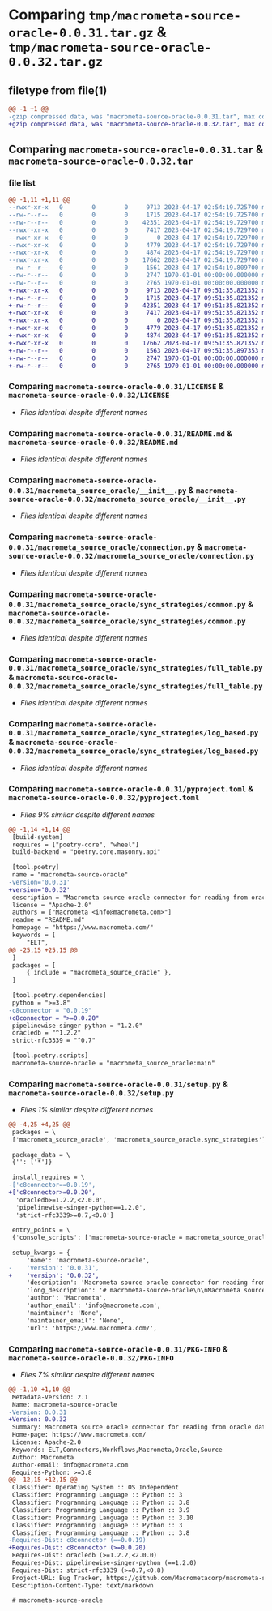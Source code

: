 # Comparing `tmp/macrometa-source-oracle-0.0.31.tar.gz` & `tmp/macrometa-source-oracle-0.0.32.tar.gz`

## filetype from file(1)

```diff
@@ -1 +1 @@
-gzip compressed data, was "macrometa-source-oracle-0.0.31.tar", max compression
+gzip compressed data, was "macrometa-source-oracle-0.0.32.tar", max compression
```

## Comparing `macrometa-source-oracle-0.0.31.tar` & `macrometa-source-oracle-0.0.32.tar`

### file list

```diff
@@ -1,11 +1,11 @@
--rwxr-xr-x   0        0        0     9713 2023-04-17 02:54:19.725700 macrometa-source-oracle-0.0.31/LICENSE
--rw-r--r--   0        0        0     1715 2023-04-17 02:54:19.725700 macrometa-source-oracle-0.0.31/README.md
--rw-r--r--   0        0        0    42351 2023-04-17 02:54:19.729700 macrometa-source-oracle-0.0.31/macrometa_source_oracle/__init__.py
--rwxr-xr-x   0        0        0     7417 2023-04-17 02:54:19.729700 macrometa-source-oracle-0.0.31/macrometa_source_oracle/connection.py
--rwxr-xr-x   0        0        0        0 2023-04-17 02:54:19.729700 macrometa-source-oracle-0.0.31/macrometa_source_oracle/sync_strategies/__init__.py
--rwxr-xr-x   0        0        0     4779 2023-04-17 02:54:19.729700 macrometa-source-oracle-0.0.31/macrometa_source_oracle/sync_strategies/common.py
--rwxr-xr-x   0        0        0     4874 2023-04-17 02:54:19.729700 macrometa-source-oracle-0.0.31/macrometa_source_oracle/sync_strategies/full_table.py
--rwxr-xr-x   0        0        0    17662 2023-04-17 02:54:19.729700 macrometa-source-oracle-0.0.31/macrometa_source_oracle/sync_strategies/log_based.py
--rw-r--r--   0        0        0     1561 2023-04-17 02:54:19.809700 macrometa-source-oracle-0.0.31/pyproject.toml
--rw-r--r--   0        0        0     2747 1970-01-01 00:00:00.000000 macrometa-source-oracle-0.0.31/setup.py
--rw-r--r--   0        0        0     2765 1970-01-01 00:00:00.000000 macrometa-source-oracle-0.0.31/PKG-INFO
+-rwxr-xr-x   0        0        0     9713 2023-04-17 09:51:35.821352 macrometa-source-oracle-0.0.32/LICENSE
+-rw-r--r--   0        0        0     1715 2023-04-17 09:51:35.821352 macrometa-source-oracle-0.0.32/README.md
+-rw-r--r--   0        0        0    42351 2023-04-17 09:51:35.821352 macrometa-source-oracle-0.0.32/macrometa_source_oracle/__init__.py
+-rwxr-xr-x   0        0        0     7417 2023-04-17 09:51:35.821352 macrometa-source-oracle-0.0.32/macrometa_source_oracle/connection.py
+-rwxr-xr-x   0        0        0        0 2023-04-17 09:51:35.821352 macrometa-source-oracle-0.0.32/macrometa_source_oracle/sync_strategies/__init__.py
+-rwxr-xr-x   0        0        0     4779 2023-04-17 09:51:35.821352 macrometa-source-oracle-0.0.32/macrometa_source_oracle/sync_strategies/common.py
+-rwxr-xr-x   0        0        0     4874 2023-04-17 09:51:35.821352 macrometa-source-oracle-0.0.32/macrometa_source_oracle/sync_strategies/full_table.py
+-rwxr-xr-x   0        0        0    17662 2023-04-17 09:51:35.821352 macrometa-source-oracle-0.0.32/macrometa_source_oracle/sync_strategies/log_based.py
+-rw-r--r--   0        0        0     1563 2023-04-17 09:51:35.897353 macrometa-source-oracle-0.0.32/pyproject.toml
+-rw-r--r--   0        0        0     2747 1970-01-01 00:00:00.000000 macrometa-source-oracle-0.0.32/setup.py
+-rw-r--r--   0        0        0     2765 1970-01-01 00:00:00.000000 macrometa-source-oracle-0.0.32/PKG-INFO
```

### Comparing `macrometa-source-oracle-0.0.31/LICENSE` & `macrometa-source-oracle-0.0.32/LICENSE`

 * *Files identical despite different names*

### Comparing `macrometa-source-oracle-0.0.31/README.md` & `macrometa-source-oracle-0.0.32/README.md`

 * *Files identical despite different names*

### Comparing `macrometa-source-oracle-0.0.31/macrometa_source_oracle/__init__.py` & `macrometa-source-oracle-0.0.32/macrometa_source_oracle/__init__.py`

 * *Files identical despite different names*

### Comparing `macrometa-source-oracle-0.0.31/macrometa_source_oracle/connection.py` & `macrometa-source-oracle-0.0.32/macrometa_source_oracle/connection.py`

 * *Files identical despite different names*

### Comparing `macrometa-source-oracle-0.0.31/macrometa_source_oracle/sync_strategies/common.py` & `macrometa-source-oracle-0.0.32/macrometa_source_oracle/sync_strategies/common.py`

 * *Files identical despite different names*

### Comparing `macrometa-source-oracle-0.0.31/macrometa_source_oracle/sync_strategies/full_table.py` & `macrometa-source-oracle-0.0.32/macrometa_source_oracle/sync_strategies/full_table.py`

 * *Files identical despite different names*

### Comparing `macrometa-source-oracle-0.0.31/macrometa_source_oracle/sync_strategies/log_based.py` & `macrometa-source-oracle-0.0.32/macrometa_source_oracle/sync_strategies/log_based.py`

 * *Files identical despite different names*

### Comparing `macrometa-source-oracle-0.0.31/pyproject.toml` & `macrometa-source-oracle-0.0.32/pyproject.toml`

 * *Files 9% similar despite different names*

```diff
@@ -1,14 +1,14 @@
 [build-system]
 requires = ["poetry-core", "wheel"]
 build-backend = "poetry.core.masonry.api"
 
 [tool.poetry]
 name = "macrometa-source-oracle"
-version='0.0.31'
+version='0.0.32'
 description = "Macrometa source oracle connector for reading from oracle databases."
 license = "Apache-2.0"
 authors = ["Macrometa <info@macrometa.com>"]
 readme = "README.md"
 homepage = "https://www.macrometa.com/"
 keywords = [
     "ELT",
@@ -25,15 +25,15 @@
 ]
 packages = [
     { include = "macrometa_source_oracle" },
 ]
 
 [tool.poetry.dependencies]
 python = ">=3.8"
-c8connector = "0.0.19"
+c8connector = ">=0.0.20"
 pipelinewise-singer-python = "1.2.0"
 oracledb = "^1.2.2"
 strict-rfc3339 = "^0.7"
 
 [tool.poetry.scripts]
 macrometa-source-oracle = "macrometa_source_oracle:main"
```

### Comparing `macrometa-source-oracle-0.0.31/setup.py` & `macrometa-source-oracle-0.0.32/setup.py`

 * *Files 1% similar despite different names*

```diff
@@ -4,25 +4,25 @@
 packages = \
 ['macrometa_source_oracle', 'macrometa_source_oracle.sync_strategies']
 
 package_data = \
 {'': ['*']}
 
 install_requires = \
-['c8connector==0.0.19',
+['c8connector>=0.0.20',
  'oracledb>=1.2.2,<2.0.0',
  'pipelinewise-singer-python==1.2.0',
  'strict-rfc3339>=0.7,<0.8']
 
 entry_points = \
 {'console_scripts': ['macrometa-source-oracle = macrometa_source_oracle:main']}
 
 setup_kwargs = {
     'name': 'macrometa-source-oracle',
-    'version': '0.0.31',
+    'version': '0.0.32',
     'description': 'Macrometa source oracle connector for reading from oracle databases.',
     'long_description': '# macrometa-source-oracle\n\nMacrometa source connector that extracts data from a [Oracle](https://www.oracle.com/database/) database and produces JSON-formatted data following the [Singer spec](https://github.com/singer-io/getting-started/blob/master/docs/SPEC.md).\n\n## How to use it\n\n### Install and Run\n\nFirst, make sure Python 3 is installed on your system or follow these\ninstallation instructions for [Mac](http://docs.python-guide.org/en/latest/starting/install3/osx/) or\n[Ubuntu](https://www.digitalocean.com/community/tutorials/how-to-install-python-3-and-set-up-a-local-programming-environment-on-ubuntu-16-04).\n\n\nIt\'s recommended to use a virtualenv:\n\n```bash\n  python3 -m venv venv\n  pip install macrometa-source-oracle\n```\n\nor from source using,\n1. Install poetry using https://python-poetry.org/docs/#installation\n2. Run \n    ```bash\n    poetry build\n    pip install dist/macrometa_source_oracle-<version>*.whl\n    ```\n\n### Configuration\n\nRunning the the macrometa source connector independently requires a `config.json` file. \n\nExample configuration:\n\n```json\n{\n  "host": "dev.oracledb.io",\n  "port": 1521,\n  "user": "C##HELLO",\n  "password": "password",\n  "service_name": "ORCLCDB",\n  "filter_schema": "C##HELLO",\n  "filter_table": "CUSTOMERS",\n  "default_replication_method": "LOG_BASED",\n  "pdb_name": "ORCLPDB1",\n  "multitenant": true,\n  "scn_window_size": 10\n}\n```\n\nYou can run a discover run using the previous `config.json` file to acquire all the tables definition\n \n```\nmacrometa-source-oracle --config /tmp/config.json --discover >> /tmp/catalog.json\n```\n\nThen use the catalog.json to run a full export:\n\n```\nmacrometa-source-oracle --config /tmp/config.json --catalog /tmp/catalog.json\n```\n\n',
     'author': 'Macrometa',
     'author_email': 'info@macrometa.com',
     'maintainer': 'None',
     'maintainer_email': 'None',
     'url': 'https://www.macrometa.com/',
```

### Comparing `macrometa-source-oracle-0.0.31/PKG-INFO` & `macrometa-source-oracle-0.0.32/PKG-INFO`

 * *Files 7% similar despite different names*

```diff
@@ -1,10 +1,10 @@
 Metadata-Version: 2.1
 Name: macrometa-source-oracle
-Version: 0.0.31
+Version: 0.0.32
 Summary: Macrometa source oracle connector for reading from oracle databases.
 Home-page: https://www.macrometa.com/
 License: Apache-2.0
 Keywords: ELT,Connectors,Workflows,Macrometa,Oracle,Source
 Author: Macrometa
 Author-email: info@macrometa.com
 Requires-Python: >=3.8
@@ -12,15 +12,15 @@
 Classifier: Operating System :: OS Independent
 Classifier: Programming Language :: Python :: 3
 Classifier: Programming Language :: Python :: 3.8
 Classifier: Programming Language :: Python :: 3.9
 Classifier: Programming Language :: Python :: 3.10
 Classifier: Programming Language :: Python :: 3
 Classifier: Programming Language :: Python :: 3.8
-Requires-Dist: c8connector (==0.0.19)
+Requires-Dist: c8connector (>=0.0.20)
 Requires-Dist: oracledb (>=1.2.2,<2.0.0)
 Requires-Dist: pipelinewise-singer-python (==1.2.0)
 Requires-Dist: strict-rfc3339 (>=0.7,<0.8)
 Project-URL: Bug Tracker, https://github.com/Macrometacorp/macrometa-source-oracle/issues
 Description-Content-Type: text/markdown
 
 # macrometa-source-oracle
```

